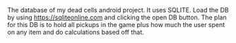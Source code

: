 The database of my dead cells android project. It uses SQLITE.
Load the DB by using https://sqliteonline.com and clicking the open DB button.
The plan for this DB is to hold all pickups in the game plus how much the user spent on any item and do calculations based off that.
